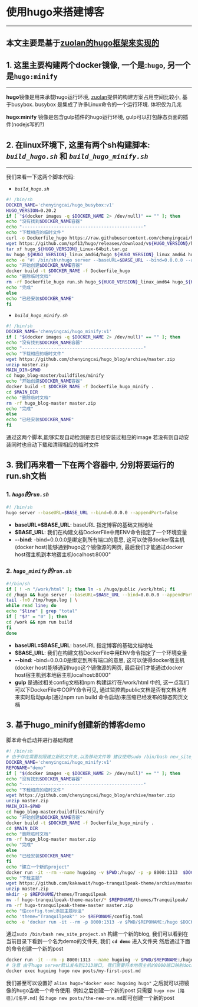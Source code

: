 # 使用hugo来搭建博客

---
本文主要是基于[zuolan的hugo框架来实现的](https://github.com/izuolan/dockerfiles/tree/master/hugo)
---

## 1.  这里主要构建两个docker镜像, 一个是:`hugo`, 另一个是`hugo:minify`

---

**hugo**镜像是用来承载hugo运行环境, [zuolan](https://github.com/izuolan/)提供的构建方案占用空间比较小, 基于busybox. busybox 是集成了许多Linux命令的一个运行环境. 体积仅为几兆

**hugo:minify** 镜像是包含gulp插件的hugo运行环境, gulp可以打包静态页面的插件(nodejs写的?)

## 2.  在linux环境下, 这里有两个sh构建脚本: *`build_hugo.sh`* 和 *`build_hugo_minify.sh`*
---
我们来看一下这两个脚本代码:

- *`build_hugo.sh`*

```sh
#! /bin/sh
DOCKER_NAME='chenyingcai/hugo_busybox:v1'
HUGO_VERSION=0.20.2
if [ "$(docker images -q $DOCKER_NAME 2> /dev/null)" == "" ]; then
echo "没有找到$DOCKER_NAME容器"
echo "----------------------------------------------"
echo "下载相应的临时文件"
curl -o Dockerfile_hugo https://raw.githubusercontent.com/chenyingcai/hugo_blog/master/buildfiles/Dockerfile_hugo
wget https://github.com/spf13/hugo/releases/download/v${HUGO_VERSION}/hugo_${HUGO_VERSION}_Linux-64bit.tar.gz
tar xf hugo_${HUGO_VERSION}_Linux-64bit.tar.gz
mv hugo_${HUGO_VERSION}_linux_amd64/hugo_${HUGO_VERSION}_linux_amd64 hugo
echo -e "#! /bin/sh\nhugo server --baseURL=$BASE_URL --bind=0.0.0.0 --appendPort=false" > run.sh
echo "开始创建$DOCKER_NAME容器"
docker build -t $DOCKER_NAME -f Dockerfile_hugo
echo "删除临时文档"
rm -rf Dockerfile_hugo run.sh hugo_${HUGO_VERSION}_linux_amd64 hugo_${HUGO_VERSION}_Linux-64bit.tar.gz
echo "完成"
else
echo "已经安装$DOCKER_NAME"
fi
```

- *`build_hugo_minify.sh`*

```sh
#! /bin/sh
DOCKER_NAME='chenyingcai/hugo_minify:v1'
if [ "$(docker images -q $DOCKER_NAME 2> /dev/null)" == "" ]; then
echo "没有找到$DOCKER_NAME容器"
echo "----------------------------------------------"
echo "下载相应的临时文件"
wget https://github.com/chenyingcai/hugo_blog/archive/master.zip
unzip master.zip
MAIN_DIR=$PWD
cd hugo_blog-master/buildfiles/minify
echo "开始创建$DOCKER_NAME容器"
docker build -t $DOCKER_NAME -f Dockerfile_hugo_minify .
cd $MAIN_DIR
echo "删除临时文档"
rm -rf hugo_blog-master master.zip
echo "完成"
else
echo "已经安装$DOCKER_NAME"
fi
```

通过这两个脚本,能够实现自动检测是否已经安装过相应的image 若没有则自动安装同时也自动下载和清理相应的临时文件

## 3. 我们再来看一下在两个容器中, 分别将要运行的run.sh文档

### 1. *`hugo`*的*`run.sh`*

```sh
#! /bin/sh
hugo server --baseURL=$BASE_URL --bind=0.0.0.0 --appendPort=false
```

- **baseURL=$BASE_URL**: baseURL 指定博客的基础文档地址
- **$BASE_URL**: 我们在构建文档DockerFile中用ENV命令指定了一个环境变量
- **\-\-bind**: -bind=0.0.0.0是绑定到所有端口的意思, 这可以使得docker宿主机(docker host)能够通到hugo这个镜像源的网页, 最后我们才能通过docker host宿主机到本地宿主机localhost:8000"

### 2. *`hugo_minify`*的*`run.sh`*

```sh
#!/bin/sh
if [ ! -n "/work/html" ]; then ln -s /hugo/public /work/html; fi
cd /hugo && hugo server --baseURL=$BASE_URL --bind=0.0.0.0 --appendPort=false > /tmp/hugo.log
tail -fn0 /tmp/hugo.log | \
while read line; do
echo "$line" | grep "total"
if [ "$?" = "0" ]; then
cd /work && npm run build
fi
done
```

- **baseURL=$BASE_URL**: baseURL 指定博客的基础文档地址
- **$BASE_URL**: 我们在构建文档DockerFile中用ENV命令指定了一个环境变量
- **\-\-bind**: -bind=0.0.0.0是绑定到所有端口的意思, 这可以使得docker宿主机(docker host)能够通到hugo这个镜像源的网页, 最后我们才能通过docker host宿主机到本地宿主机localhost:8000"
- **gulp** 是通过相关config文档和npm 构建运行在/work/html 中的, 这一点我们可以下DockerFile中COPY命令可见, 通过监控若public文档是否有文档发布来实时启动gulp(通过npm run build 命令启动)来压缩已经发布的静态网页文档

## 3. 基于hugo_minify创建新的博客demo

脚本命令启动并进行基础构建

```sh
#! /bin/sh
# 由于存在需要权限建立新的文件夹,以及移动文件等 建议使用sudo /bin/bash new_site_project.sh 启动此命令
DOCKER_NAME='chenyingcai/hugo_minify:v1'
REPONAME="demo"
if [ "$(docker images -q $DOCKER_NAME 2> /dev/null)" == "" ]; then
echo "没有找到$DOCKER_NAME容器"
echo "----------------------------------------------"
echo "下载相应的临时文件"
wget https://github.com/chenyingcai/hugo_blog/archive/master.zip
unzip master.zip
MAIN_DIR=$PWD
cd hugo_blog-master/buildfiles/minify
echo "开始创建$DOCKER_NAME容器"
docker build -t $DOCKER_NAME -f Dockerfile_hugo_minify .
cd $MAIN_DIR
echo "删除临时文档"
rm -rf hugo_blog-master master.zip
echo "完成"
else
echo "已经安装$DOCKER_NAME"
fi
echo "建立一个新的project"
docker run -it --rm --name hugoimg -v $PWD:/hugo/ -p -p 8000:1313  $DOCKER_NAME hugo new site $REPONAME
echo "下载主题"
wget https://github.com/kakawait/hugo-tranquilpeak-theme/archive/master.zip
unzip master.zip
mkdir -p $REPONAME/themes/Tranquilpeak
mv -f hugo-tranquilpeak-theme-master/* $REPONAME/themes/Tranquilpeak/
rm -rf hugo-tranquilpeak-theme-master master.zip
echo "往config.toml添加主题标注"
echo 'theme="Tranquilpeak"' >> $REPONAME/config.toml
echo -e 'docker run -it --rm -p 8000:1313 -v $PWD/$REPONAME:/hugo $DOCKER_NAME  通过上面的命令使得我们在本地浏览生成的博客 1. -p 8000:1313 在$DOCKER_NAME镜像里面, 启动server默认是挂载到 1313 端口的, 所以我们要将docker宿主(host)的端口发送到本地主机(local host)的指定端口上,这里指定8000, 所以我们在本地浏览器中输入localhost:8000就可以见到 2. -v $PWD/$REPONAME:/hugo : 挂载本地的hugo存放文件的目录$PWD/$REPONAME到docker镜像对应的hugo工作目录上,也即/hugo目录  3.在$DOCKER_NAME镜像中的run.sh中我们看到hugo server命令中的-bind=0.0.0.0是绑定到所有端口的意思, 这可以使得docker宿主机能够通到这个镜像$DOCKER_NAME源的网页, 最后我们才能通过docker host宿主机到本地宿主机localhost:8000'

```
通过`sudo /bin/bash new_site_project.sh` 构建一个新的blog, 我们可以看到在当前目录下看到一个名为demo的文件夹, 我们 **`cd demo`** 进入文件夹 然后通过下面的命令创建一个新的post
```sh
docker run -it --rm -p 8000:1313 --name hugoimg -v $PWD/$REPONAME:/hugo $DOCKER_NAME
# 注意 由于hugo server默认发布到1313端口, 我们需要将本地宿主机的8000端口映射docker 宿主机的1313端口, 最后通过相关的命令使得镜像image绑定到0.0.0.0使得我们通过 本地->docker host -> 镜像 查看相应的发布页面
docker exec hugoimg hugo new posts/my-first-post.md
```
我们甚至可以设置好 `alias hugo="docker exec hugoimg hugo"` 之后就可以把镜像的hugo当做一个命令使用. 例如之后创建一个新的post 只需要 `hugo new [路径]/[名字.md]` 如:`hugo new posts/the-new-one.md`即可创建一个新的post
